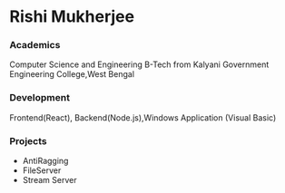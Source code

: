# Rishi Mukherjee

### Academics

Computer Science and Engineering B-Tech from Kalyani Government Engineering College,West Bengal

### Development

Frontend(React), Backend(Node.js),Windows Application (Visual Basic)

### Projects

- AntiRagging
- FileServer
- Stream Server

